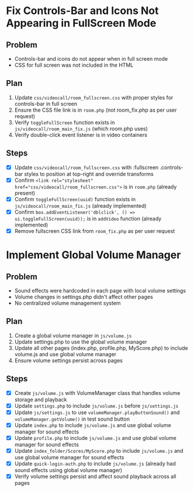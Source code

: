 # Fix Controls-Bar and Icons Not Appearing in FullScreen Mode

## Problem
- Controls-bar and icons do not appear when in full screen mode
- CSS for full screen was not included in the HTML

## Plan
1. Update `css/videocall/room_fullscreen.css` with proper styles for controls-bar in full screen
2. Ensure the CSS file link is in `room.php` (not room_fix.php as per user request)
3. Verify `toggleFullScreen` function exists in `js/videocall/room_main_fix.js` (which room.php uses)
4. Verify double-click event listener is in video containers

## Steps
- [x] Update `css/videocall/room_fullscreen.css` with :fullscreen .controls-bar styles to position at top-right and override transforms
- [x] Confirm `<link rel="stylesheet" href="css/videocall/room_fullscreen.css">` is in `room.php` (already present)
- [x] Confirm `toggleFullScreen(uuid)` function exists in `js/videocall/room_main_fix.js` (already implemented)
- [x] Confirm `box.addEventListener('dblclick', () => ui.toggleFullScreen(uuid));` is in `addVideo` function (already implemented)
- [x] Remove fullscreen CSS link from `room_fix.php` as per user request

# Implement Global Volume Manager

## Problem
- Sound effects were hardcoded in each page with local volume settings
- Volume changes in settings.php didn't affect other pages
- No centralized volume management system

## Plan
1. Create a global volume manager in `js/volume.js`
2. Update settings.php to use the global volume manager
3. Update all other pages (index.php, profile.php, MyScore.php) to include volume.js and use global volume manager
4. Ensure volume settings persist across pages

## Steps
- [x] Create `js/volume.js` with VolumeManager class that handles volume storage and playback
- [x] Update `settings.php` to include `js/volume.js` before `js/settings.js`
- [x] Update `js/settings.js` to use `volumeManager.playButtonSound()` and `volumeManager.getVolume()` in test sound button
- [x] Update `index.php` to include `js/volume.js` and use global volume manager for sound effects
- [x] Update `profile.php` to include `js/volume.js` and use global volume manager for sound effects
- [x] Update `index_folder/Scores/MyScore.php` to include `js/volume.js` and use global volume manager for sound effects
- [x] Update `quick-login-auth.php` to include `js/volume.js` (already had sound effects using global volume manager)
- [x] Verify volume settings persist and affect sound playback across all pages
